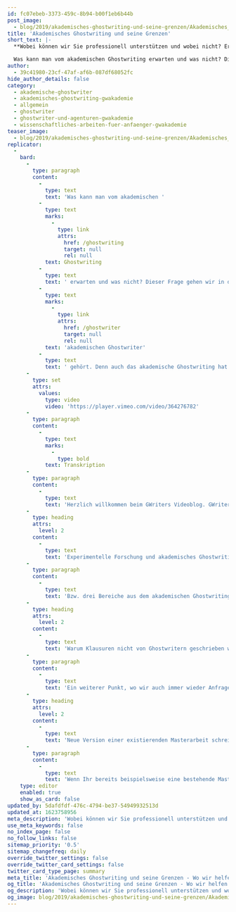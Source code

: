 ```yaml
---
id: fc07ebeb-3373-459c-8b94-b00f1eb6b44b
post_image:
  - blog/2019/akademisches-ghostwriting-und-seine-grenzen/Akademisches_Ghostwriting_und_seine_Grenzen_Classic_Thumbnail.jpg
title: 'Akademisches Ghostwriting und seine Grenzen'
short_text: |-
  **Wobei können wir Sie professionell unterstützen und wobei nicht? Erfahren Sie in diesem Beitrag alles über die Grenzen der akademischen Ghostwritings.**

  Was kann man vom akademischen Ghostwriting erwarten und was nicht? Dieser Frage gehen wir in diesem Video einmal auf den Grund und zeigen auf, was nicht zu den Dienstleistungen eines professionellen akademischen Ghostwriter gehört. Denn auch das akademische Ghostwriting hat seine Grenzen, die von jeder seriösen Ghostwriting-Agentur respektiert werden sollten, sei es aus organisatorischen, inhaltlichen oder auch sogar rechtlichen Gründen...
author:
  - 39c41980-23cf-47af-af6b-087df68052fc
hide_author_details: false
category:
  - akademische-ghostwriter
  - akademisches-ghostwriting-gwakademie
  - allgemein
  - ghostwriter
  - ghostwriter-und-agenturen-gwakademie
  - wissenschaftliches-arbeiten-fuer-anfaenger-gwakademie
teaser_image:
  - blog/2019/akademisches-ghostwriting-und-seine-grenzen/Akademisches_Ghostwriting_und_seine_Grenzen_Classic_Thumbnail.jpg
replicator:
  -
    bard:
      -
        type: paragraph
        content:
          -
            type: text
            text: 'Was kann man vom akademischen '
          -
            type: text
            marks:
              -
                type: link
                attrs:
                  href: /ghostwriting
                  target: null
                  rel: null
            text: Ghostwriting
          -
            type: text
            text: ' erwarten und was nicht? Dieser Frage gehen wir in diesem Video einmal auf den Grund und zeigen auf, was nicht zu den Dienstleistungen eines professionellen '
          -
            type: text
            marks:
              -
                type: link
                attrs:
                  href: /ghostwriter
                  target: null
                  rel: null
            text: 'akademischen Ghostwriter'
          -
            type: text
            text: ' gehört. Denn auch das akademische Ghostwriting hat seine Grenzen, die von jeder seriösen Ghostwriting-Agentur respektiert werden sollten, sei es aus organisatorischen, inhaltlichen oder auch sogar rechtlichen Gründen.'
      -
        type: set
        attrs:
          values:
            type: video
            video: 'https://player.vimeo.com/video/364276782'
      -
        type: paragraph
        content:
          -
            type: text
            marks:
              -
                type: bold
            text: Transkription
      -
        type: paragraph
        content:
          -
            type: text
            text: 'Herzlich willkommen beim GWriters Videoblog. GWriters ist eine Ghostwriter Agentur mit dem Schwerpunkt auf der Erstellung wissenschaftlicher Texte. Heute haben wir das Thema "Akademisches Ghostwriting und seine Grenzen". Dazu stellen wir Euch einmal drei Bereiche aus dem akademischen Ghostwriting vor.'
      -
        type: heading
        attrs:
          level: 2
        content:
          -
            type: text
            text: 'Experimentelle Forschung und akademisches Ghostwriting'
      -
        type: paragraph
        content:
          -
            type: text
            text: 'Bzw. drei Bereiche aus dem akademischen Ghostwriting, wo wir immer wieder Anfragen bekommen, die wir allerdings ausdrücklich nicht bedienen und nennen Euch dazu auch einmal kurz und knackig die Gründe. Der erste Bereich ist die experimentelle Forschung. Grund dafür ist, dass ein akademischer Ghostwriter in der Regel kein eigenes Labor zur Verfügung stehen hat und ein weiterer Grund ist natürlich, dass Experimente nicht anonym durchgeführt werden können. Weiterhin ist es schwierig für den akademischen Ghostwriter Ressourcen zu finden oder eben entsprechende Probanden selbst zu akquirieren. Dementsprechend können solche Anfragen nicht bedient werden.'
      -
        type: heading
        attrs:
          level: 2
        content:
          -
            type: text
            text: 'Warum Klausuren nicht von Ghostwritern geschrieben werden können'
      -
        type: paragraph
        content:
          -
            type: text
            text: 'Ein weiterer Punkt, wo wir auch immer wieder Anfragen bekommen, sind Klausuren. Klausuren gehören nicht ins akademische Ghostwriting und können von einem akademischen Ghostwriter auch nicht geschrieben werden. Es herrscht keine Anonymität, es verstößt gegen geltendes Recht, ganz zu schweigen von den Hochschulrichtlinien und es ist de facto organisatorisch unmöglich, dass sich ein Ghostwriter in Euer Seminar setzt und mit Eurem Namen eine Klausur schreibt. Der letzte Punkt, und das sind Anfragen, die wir wirklich häufiger bekommen und wir möchten deswegen darauf auch besonders eingehen, betrifft das Umschreiben existierender Arbeiten.'
      -
        type: heading
        attrs:
          level: 2
        content:
          -
            type: text
            text: 'Neue Version einer existierenden Masterarbeit schreiben lassen'
      -
        type: paragraph
        content:
          -
            type: text
            text: 'Wenn Ihr bereits beispielsweise eine bestehende Masterarbeit habt, die Eurem Thema, Eurem Arbeitsthema, ähnlich ist, dann seht bitte in jedem Fall davon ab, diese Arbeit einfach umzuschreiben und als Eure auszugeben. Das geht nicht. Das ist einmal eine Verletzung des Urheberrechtes und zum anderen ist es fast unausweichlich, dass Ihr die Arbeit voll habt mit Plagiaten. Gängige Plagiatsprogramme finden auch umgeschriebene Textpassagen mühelos. Weiterhin habt Ihr natürlich einen hohen Misserfolg durch die Arbeit, da einfach keine neuen Ideen in die Arbeit eingebracht werden, da keine neuen Konzepte vorgestellt werden und dementsprechend auch keine neue Arbeit vorliegt. Das ist kein akademisches Arbeiten und das ist deswegen auch kein akademisches Ghostwriting. Deswegen seht bitte davon ab. Ich hoffe ich konnte Euch die Gründe für die Bereiche, wo ein akademischer Ghostwriter leider nicht helfen kann, einmal näher bringen und freue mich, dass Ihr zugeschaut habt. Vielen Dank!'
    type: editor
    enabled: true
    show_as_card: false
updated_by: 5dafdfdf-476c-4794-be37-54949932513d
updated_at: 1623758956
meta_description: 'Wobei können wir Sie professionell unterstützen und wobei nicht? Erfahren Sie in diesem Beitrag alles über die Grenzen der akademischen Ghostwritings.'
use_meta_keywords: false
no_index_page: false
no_follow_links: false
sitemap_priority: '0.5'
sitemap_changefreq: daily
override_twitter_settings: false
override_twitter_card_settings: false
twitter_card_type_page: summary
meta_title: 'Akademisches Ghostwriting und seine Grenzen - Wo wir helfen'
og_title: 'Akademisches Ghostwriting und seine Grenzen - Wo wir helfen'
og_description: 'Wobei können wir Sie professionell unterstützen und wobei nicht? Erfahren Sie in diesem Beitrag alles über die Grenzen der akademischen Ghostwritings.'
og_image: blog/2019/akademisches-ghostwriting-und-seine-grenzen/Akademisches_Ghostwriting_und_seine_Grenzen_Classic_Thumbnail.jpg
---
```

